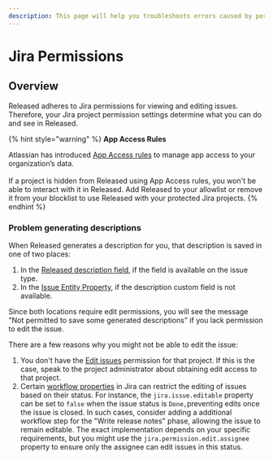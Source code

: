 ```yaml
---
description: This page will help you troubleshoots errors caused by permission issues.
---
```


# Jira Permissions

## Overview

Released adheres to Jira permissions for viewing and editing issues. Therefore, your Jira project permission settings determine what you can do and see in Released.

{% hint style="warning" %}
**App Access Rules**

Atlassian has introduced [App Access rules](https://support.atlassian.com/security-and-access-policies/docs/block-app-access/) to manage app access to your organization’s data. \
\
If a project is hidden from Released using App Access rules, you won't be able to interact with it in Released. Add Released to your allowlist or remove it from your blocklist to use Released with your protected Jira projects.
{% endhint %}

### Problem generating descriptions

When Released generates a description for you, that description is saved in one of two places:

1. In the [Released description field](../../getting-started/setup-guide/released-description-field.md), if the field is available on the issue type.&#x20;
2. In the [Issue Entity Property](https://developer.atlassian.com/cloud/jira/platform/jira-entity-properties/), if the description custom field is not available.&#x20;

Since both locations require edit permissions, you will see the message "Not permitted to save some generated descriptions" if you lack permission to edit the issue.

There are a few reasons why you might not be able to edit the issue:

1. You don't have the [Edit issues](https://support.atlassian.com/jira-cloud-administration/docs/permissions-for-company-managed-projects/#Issue-permissions) permission for that project. If this is the case, speak to the project administrator about obtaining edit access to that project.
2. Certain [workflow properties](https://support.atlassian.com/jira-cloud-administration/docs/use-workflow-properties/) in Jira can restrict the editing of issues based on their status. For instance, the `jira.issue.editable` property can be set to `false` when the issue status is `Done,`preventing edits once the issue is closed. In such cases, consider adding a additional workflow step for the "Write release notes" phase, allowing the issue to remain editable. The exact implementation depends on your specific requirements, but you might use the `jira.permission.edit.assignee` property to ensure only the assignee can edit issues in this status.
